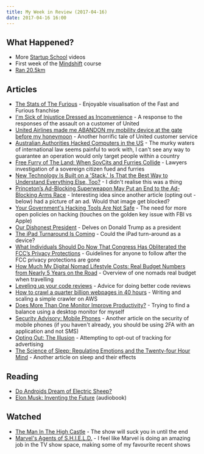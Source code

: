 ```yaml
---
title: My Week in Review (2017-04-16)
date: 2017-04-16 16:00
---
```


## What Happened?

* More [Startup School](https://www.startupschool.org) videos
* First week of the [Mindshift](https://www.coursera.org/learn/mindshift) course
* [Ran 20.5km](https://runkeeper.com/user/blakeembrey/activity/965498430)

## Articles

* [The Stats of The Furious](https://www.bloomberg.com/graphics/2017-fast-and-furious/) - Enjoyable visualisation of the Fast and Furious franchise
* [I'm Sick of Injustice Dressed as Inconvenience](https://medium.com/@ebonstorm/im-sick-of-injustice-dressed-as-inconvenience-5221ae1a45d1) - A response to the responses of the assault on a customer of United
* [United Airlines made me ABANDON my mobility device at the gate before my honeymoon](https://medium.com/@treyharris/united-airlines-made-me-abandon-my-mobility-device-at-the-gate-before-my-honeymoon-8d74eee04038) - Another horrific tale of United customer service
* [​Australian Authorities Hacked Computers in the US](https://motherboard.vice.com/en_us/article/australian-authorities-hacked-computers-in-the-us) - The murky waters of international law seems painful to work with, I can't see any way to guarantee an operation would only target people within a country
* [Free Furry of The Land: When SovCits and Furries Collide](http://lawyersandliquor.com/2017/04/free-furry-of-the-land-when-sovcits-and-furries-collide/) - Lawyers investigation of a sovereign citizen fued and furries
* [New Technology Is Built on a 'Stack.' Is That the Best Way to Understand Everything Else, Too?](https://www.nytimes.com/2017/04/11/magazine/new-technology-is-built-on-a-stack-is-that-the-best-way-to-understand-everything-else-too.html?_r=0) - I didn't realise this was a thing
* [Princeton’s Ad-Blocking Superweapon May Put an End to the Ad-Blocking Arms Race](https://motherboard.vice.com/en_us/article/princetons-ad-blocking-superweapon-may-put-an-end-to-the-ad-blocking-arms-race) - Interesting idea since another article (opting out - below) had a picture of an ad. Would that image get blocked?
* [Your Government's Hacking Tools Are Not Safe](https://motherboard.vice.com/en_us/article/your-governments-hacking-tools-are-not-safe) - The need for more open policies on hacking (touches on the golden key issue with FBI vs Apple)
* [Our Dishonest President](http://www.latimes.com/projects/la-ed-our-dishonest-president/) - Delves on Donald Trump as a president
* [The iPad Turnaround Is Coming](https://mondaynote.com/the-ipad-turnaround-is-coming-6d04747b215b) - Could the iPad turn-around as a device?
* [What Individuals Should Do Now That Congress Has Obliterated the FCC’s Privacy Protections](https://www.aclu.org/blog/free-future/what-individuals-should-do-now-congress-has-obliterated-fccs-privacy-protections) - Guidelines for anyone to follow after the FCC privacy protections are gone
* [How Much My Digital Nomad Lifestyle Costs: Real Budget Numbers from Nearly 5 Years on the Road](http://gigigriffis.com/how-much-my-digital-nomad-lifestyle-costs-real-budget-numbers-from-nearly-5-years-on-the-road/) - Overview of one nomads real budget when travelling
* [Leveling up your code reviews](https://medium.com/jean-hsu/leveling-up-your-code-reviews-ee5943abf68c) - Advice for doing better code reviews
* [How to crawl a quarter billion webpages in 40 hours](http://www.michaelnielsen.org/ddi/how-to-crawl-a-quarter-billion-webpages-in-40-hours/) - Writing and scaling a simple crawler on AWS
* [Does More Than One Monitor Improve Productivity?](https://blog.codinghorror.com/does-more-than-one-monitor-improve-productivity/) - Trying to find a balance using a desktop monitor for myself
* [Security Advisory: Mobile Phones](http://blog.kraken.com/post/153209105847/security-advisory-mobile-phones) - Another article on the security of mobile phones (if you haven't already, you should be using 2FA with an application and not SMS)
* [Opting Out: The Illusion](https://medium.com/@robleathern/opting-out-the-illusion-12a41551e88c) - Attempting to opt-out of tracking for advertising
* [The Science of Sleep: Regulating Emotions and the Twenty-four Hour Mind](https://www.farnamstreetblog.com/2017/03/twenty-four-hour-mind-rosalind-cartwright/) - Another article on sleep and their effects

## Reading

* [Do Androids Dream of Electric Sheep?](https://www.goodreads.com/book/show/7082.Do_Androids_Dream_of_Electric_Sheep_)
* [Elon Musk: Inventing the Future](https://www.goodreads.com/book/show/22543496-elon-musk) (audiobook)

## Watched

* [The Man In The High Castle](https://trakt.tv/shows/the-man-in-the-high-castle/seasons/1) - The show will suck you in until the end
* [Marvel's Agents of S.H.I.E.L.D.](https://trakt.tv/shows/marvel-s-agents-of-s-h-i-e-l-d/seasons/4/episodes/17) - I feel like Marvel is doing an amazing job in the TV show space, making some of my favourite recent shows
